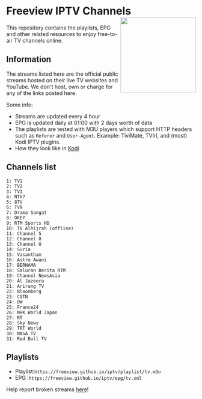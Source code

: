 # Freeview IPTV Channels <img align="right" src="http://freeview.github.io/iptv/freeview.png" width="200">
This repository contains the playlists, EPG and other related resources to enjoy free-to-air TV channels online.

## Information
The streams listed here are the official public streams hosted on their live TV websites and YouTube. We don't host, own or charge for any of the links posted here.

Some info:
* Streams are updated every 4 hour
* EPG is updated daily at 01:00 with 2 days worth of data
* The playlists are tested with M3U players which support HTTP headers such as `Referer` and `User-Agent`. Example: TiviMate, TVIrl, and (most) Kodi IPTV plugins. 
* How they look like in [Kodi](https://www.youtube.com/watch?v=u5BUG6iQHUc)

## Channels list
```
1: TV1
2: TV2
3: TV3
4: NTV7
5: 8TV
6: TV9
7: Drama Sangat
8: OKEY
9: RTM Sports HD
10: TV Alhijrah (offline)
11: Channel 5 
12: Channel 8 
13: Channel U 
14: Suria 
15: Vasantham 
16: Astro Awani 
17: BERNAMA 
18: Saluran Berita RTM
19: Channel NewsAsia 
20: Al Jazeera
21: Arirang TV
22: Bloomberg 
23: CGTN
24: DW
25: France24
26: NHK World Japan
27: RT
28: Sky News
29: TRT World
30: NASA TV
31: Red Bull TV
```

## Playlists
* Playlist:`https://freeview.github.io/iptv/playlist/tv.m3u`
* EPG     :`https://freeview.github.io/iptv/epg/tv.xml`

Help report broken streams [here](https://github.com/freeview/iptv/issues/new)!
